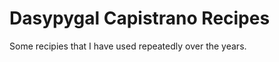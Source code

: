Dasypygal Capistrano Recipes
============================

Some recipies that I have used repeatedly over the years.
